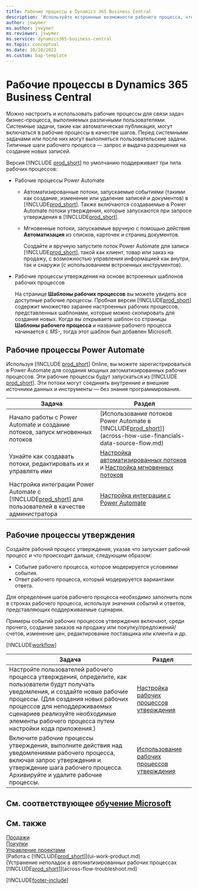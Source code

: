 ```yaml
---
title: Рабочие процессы в Dynamics 365 Business Central
description: 'Используйте встроенные возможности рабочего процесса, чтобы настроить рабочие процессы утверждения в дополнение к автоматизированным рабочим процессам на основе Power Automate. Вы можете настроить этапы назначения задач разным людям в рамках разных задач бизнес-процесса.'
author: jswymer
ms.author: jswymer
ms.reviewer: jswymer
ms.service: dynamics365-business-central
ms.topic: conceptual
ms.date: 10/10/2022
ms.custom: bap-template
---
```

# <a name="workflows-in-dynamics-365-business-central"></a>Рабочие процессы в Dynamics 365 Business Central

Можно настроить и использовать рабочие процессы для связи задач бизнес-процесса, выполняемых различными пользователями. Системные задачи, такие как автоматическая публикация, могут включаться в рабочие процессы в качестве шагов. Перед системными задачами или после них могут выполняться пользовательские задачи. Типичные шаги рабочего процесса — запрос и выдача разрешения на создание новых записей.

Версия [!INCLUDE [prod_short](includes/prod_short.md)] по умолчанию поддерживает три типа рабочих процессов:
  
* Рабочие процессы Power Automate

  * Автоматизированные потоки, запускаемые событиями (такими как создание, изменение или удаление записей и документов) в [!INCLUDE[prod_short](includes/prod_short.md)]. Также включаются создаваемые в Power Automate потоки утверждения, которые запускаются при запросе утверждения в [!INCLUDE[prod_short](includes/prod_short.md)].
  * Мгновенные потоки, запускаемые вручную с помощью действия **Автоматизация** из списков, карточек и страниц документов.

    Создайте и вручную запустите поток Power Automate для записи [!INCLUDE[prod_short](includes/prod_short.md)], такой как клиент, товар или заказ на продажу, с возможностью управления информацией как внутри, так и снаружи (с использованием встроенных инструментов).

* Рабочие процессы утверждения на основе встроенных шаблонов рабочих процессов

  На странице **Шаблоны рабочих процессов** вы можете увидеть все доступные рабочие процессы. Пробная версия [!INCLUDE[prod_short](includes/prod_short.md)] содержит множество заранее настроенных рабочих процессов, представленных шаблонами, которые можно скопировать для создания новых. Когда вы открываете шаблон со страницы **Шаблоны рабочего процесса** и название рабочего процесса начинается с *MS-*, тогда этот шаблон был добавлен Microsoft.

## <a name="power-automate-flows"></a>Рабочие процессы Power Automate

Используя [!INCLUDE [prod_short](includes/prod_short.md)] Online, вы можете зарегистрироваться в Power Automate для создания мощных автоматизированных рабочих процессов. Эти рабочие процессы будут запускаться из [!INCLUDE [prod_short](includes/prod_short.md)]. Эти потоки могут соединять внутренние и внешние источники данных и инструменты — без знания программирования.

|**Задача** |**Раздел**|
|-------|-------|
|Начало работы с Power Automate и создание потоков, запуск мгновенных потоков|[Использование потоков Power Automate в [!INCLUDE[prod_short](includes/prod_short.md)]](across-how-use-financials-data-source-flow.md)|
|Узнайте как создавать потоки, редактировать их и управлять ими|[Настройка автоматизированных потоков](/dynamics365/business-central/dev-itpro/powerplatform/automate-workflows) и [Настройка мгновенных потоков](/dynamics365/business-central/dev-itpro/powerplatform/instant-flows)|
|Настройка интеграции Power Automate с [!INCLUDE[prod_short](includes/prod_short.md)] для пользователей в качестве администратора|[Настройка интеграции с Power Automate](/dynamics365/business-central/dev-itpro/powerplatform/power-automate-setup)|

## <a name="approval-workflows"></a>Рабочие процессы утверждения

Создайте рабочий процесс утверждения, указав что запускает рабочий процесс и что происходит дальше, следующим образом:

* Событие рабочего процесса, которое модерируется условиями события.
* Ответ рабочего процесса, который модерируется вариантами ответа.

Для определения шагов рабочего процесса необходимо заполнить поля в строках рабочего процесса, используя значения событий и ответов, представляющих поддерживаемые сценарии.

Примеры событий рабочих процессов утверждения включают, среди прочего, создание заказов на продажу или покупку/предложений/счетов, изменение цен, редактирование поставщика или клиента и др.

[!INCLUDE[workflow](includes/workflow.md)]

| **Задача** | **Раздел** |
|--|--|
| Настройте пользователей рабочего процесса утверждения, определите, как пользователи будут получать уведомления, и создайте новые рабочие процессы. (Для создания новых рабочих процессов для неподдерживаемых сценариев реализуйте необходимые элементы рабочего процесса путем настройки кода приложения.) | [Настройка рабочих процессов утверждения](across-set-up-workflows.md) |
| Включите рабочие процессы утверждения, выполните действия над уведомлениями рабочего процесса, включая запрос утверждения и утверждение шага рабочего процесса. Архивируйте и удалите рабочие процессы. | [Использование рабочих процессов утверждения](across-use-workflows.md) |

<!--
| Integrate company data with Power Automate workflows, using both internal and external sources and events to create and automate tasks or workflows. | [Use Power Automate Flows in [!INCLUDE[prod_short](includes/prod_short.md)]](across-how-use-financials-data-source-flow.md) |-->

## <a name="see-related-microsoft-training"></a>См. соответствующее [обучение Microsoft](/training/modules/create-workflows/)

## <a name="see-also"></a>См. также

[Продажи](sales-manage-sales.md)  
[Покупки](purchasing-manage-purchasing.md)  
[Управление проектами](projects-manage-projects.md)  
[Работа с [!INCLUDE[prod_short](includes/prod_short.md)]](ui-work-product.md)  
[Устранение неполадок в автоматизированных рабочих процессах [!INCLUDE[prod_short](includes/prod_short.md)]](across-flow-troubleshoot.md)  


[!INCLUDE[footer-include](includes/footer-banner.md)]
